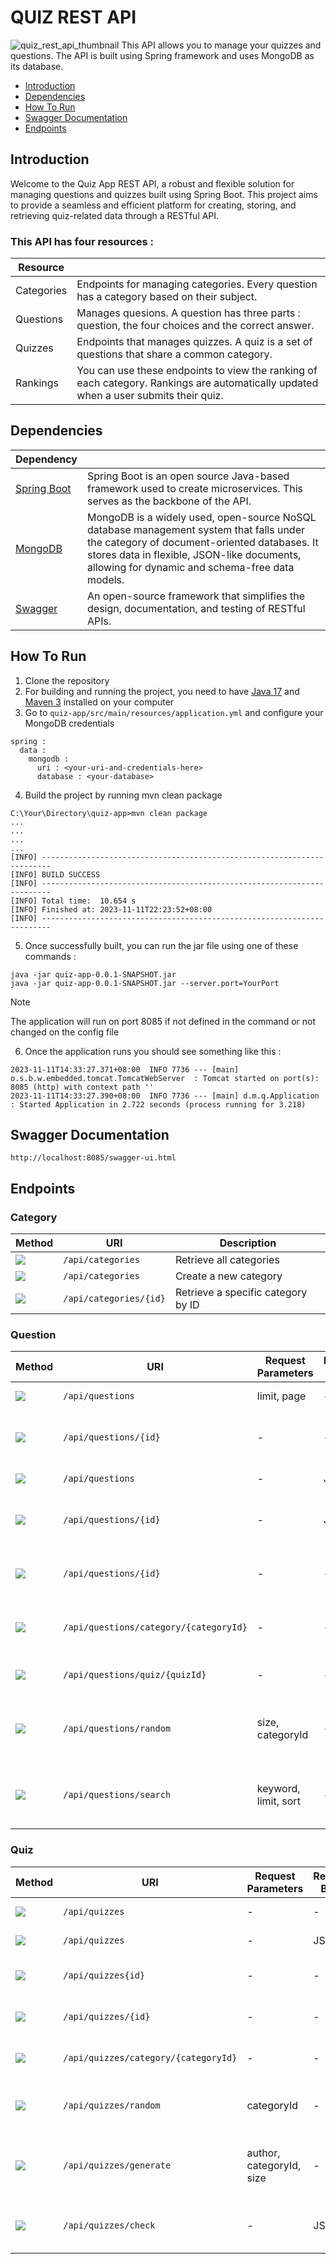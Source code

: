 # QUIZ REST API
![quiz_rest_api_thumbnail](https://github.com/mrkevr/quiz-app/assets/98044708/d95dd1f3-4010-4505-a3e6-8fb2e74f4035)
This API allows you to manage your quizzes and questions. The API is built using Spring framework and uses MongoDB as its database.

- [Introduction](#introduction)
- [Dependencies](#dependencies)
- [How To Run](#how-to-run)
- [Swagger Documentation](#swagger-documentation)
- [Endpoints](#endpoints)

## Introduction
Welcome to the Quiz App REST API, a robust and flexible solution for managing questions and quizzes built using Spring Boot. This project aims to provide a seamless and efficient platform for creating, storing, and retrieving quiz-related data through a RESTful API.
### This API has four resources :
| Resource | |
|---|---|
| Categories | Endpoints for managing categories. Every question has a category based on their subject. |
| Questions| Manages quesions. A question has three parts : question, the four choices and the correct answer. |
| Quizzes| Endpoints that manages quizzes. A quiz is a set of questions that share a common category. |
| Rankings| You can use these endpoints to view the ranking of each category. Rankings are automatically updated when a user submits their quiz. |

## Dependencies
| Dependency | |
| ------------- | ------------- |
| [Spring Boot](https://spring.io/projects/spring-boot) | Spring Boot is an open source Java-based framework used to create microservices. This serves as the backbone of the API. |
| [MongoDB](https://www.mongodb.com) | MongoDB is a widely used, open-source NoSQL database management system that falls under the category of document-oriented databases. It stores data in flexible, JSON-like documents, allowing for dynamic and schema-free data models. |
| [Swagger](https://swagger.io) | An open-source framework that simplifies the design, documentation, and testing of RESTful APIs. |

## How To Run
1. Clone the repository
2. For building and running the project, you need to have [Java 17](https://www.oracle.com/java/technologies/downloads/#java8](https://www.oracle.com/java/technologies/javase/jdk17-archive-downloads.html)) and [Maven 3](https://maven.apache.org/download.cgi) installed on your computer
3. Go to `quiz-app/src/main/resources/application.yml` and configure your MongoDB credentials
```
spring :
  data :
    mongodb :
      uri : <your-uri-and-credentials-here>
      database : <your-database>
```
4. Build the project by running mvn clean package
```
C:\Your\Directory\quiz-app>mvn clean package
...
...
...
...
[INFO] ------------------------------------------------------------------------
[INFO] BUILD SUCCESS
[INFO] ------------------------------------------------------------------------
[INFO] Total time:  10.654 s
[INFO] Finished at: 2023-11-11T22:23:52+08:00
[INFO] ------------------------------------------------------------------------
```
5. Once successfully built, you can run the jar file using one of these commands :
```
java -jar quiz-app-0.0.1-SNAPSHOT.jar 
java -jar quiz-app-0.0.1-SNAPSHOT.jar --server.port=YourPort
```
> [!NOTE]  
> The application will run on port 8085 if not defined in the command or not changed on the config file

6. Once the application runs you should see something like this :
```
2023-11-11T14:33:27.371+08:00  INFO 7736 --- [main] o.s.b.w.embedded.tomcat.TomcatWebServer  : Tomcat started on port(s): 8085 (http) with context path ''
2023-11-11T14:33:27.390+08:00  INFO 7736 --- [main] d.m.q.Application          : Started Application in 2.722 seconds (process running for 3.218)
```

## Swagger Documentation
```
http://localhost:8085/swagger-ui.html
```

## Endpoints
### Category
| Method | URI | Description |
| ------------- | ------------- | ------------- |
| [![](https://img.shields.io/badge/GET-blue?style=for-the-badge)](https://github.com/hamzamohdzubair/redant) | `/api/categories` | Retrieve all categories |
| [![](https://img.shields.io/badge/POST-green?style=for-the-badge)](https://github.com/hamzamohdzubair/redant) | `/api/categories` | Create a new category |
| [![](https://img.shields.io/badge/GET-blue?style=for-the-badge)](https://github.com/hamzamohdzubair/redant) | `/api/categories/{id}` | Retrieve a specific category by ID |

### Question
| Method | URI | Request Parameters | Request Body | Description |
| ------------- | ------------- | ------------- | ------------- | ------------- |
| [![](https://img.shields.io/badge/GET-blue?style=for-the-badge)](https://github.com/hamzamohdzubair/redant) | `/api/questions` | limit, page | - | Retrieve all questions |
| [![](https://img.shields.io/badge/GET-blue?style=for-the-badge)](https://github.com/hamzamohdzubair/redant) | `/api/questions/{id}` | - | - | Retrieve a specific question by ID |
| [![](https://img.shields.io/badge/POST-green?style=for-the-badge)](https://github.com/hamzamohdzubair/redant) | `/api/questions` | - | JSON | Create a question |
| [![](https://img.shields.io/badge/PUT-yellow?style=for-the-badge)](https://github.com/hamzamohdzubair/redant) | `/api/questions/{id}` | - | JSON | Update an existing question by ID |
| [![](https://img.shields.io/badge/DELETE-red?style=for-the-badge)](https://github.com/hamzamohdzubair/redant) | `/api/questions/{id}` | - | - | Delete an existing question by ID |
| [![](https://img.shields.io/badge/GET-blue?style=for-the-badge)](https://github.com/hamzamohdzubair/redant) | `/api/questions/category/{categoryId}` | - | - | Retrieve all questions by Category ID |
| [![](https://img.shields.io/badge/GET-blue?style=for-the-badge)](https://github.com/hamzamohdzubair/redant) | `/api/questions/quiz/{quizId}` | - | - | Retrieve all questions by Quiz ID |
| [![](https://img.shields.io/badge/GET-blue?style=for-the-badge)](https://github.com/hamzamohdzubair/redant) | `/api/questions/random` | size, categoryId | - | Retrieve random questions by Category ID |
| [![](https://img.shields.io/badge/GET-blue?style=for-the-badge)](https://github.com/hamzamohdzubair/redant) | `/api/questions/search` | keyword, limit, sort | - | Search questions using request parameners |

### Quiz
| Method | URI | Request Parameters | Request Body | Description |
| ------------- | ------------- | ------------- | ------------- | ------------- |
| [![](https://img.shields.io/badge/GET-blue?style=for-the-badge)](https://github.com/hamzamohdzubair/redant) | `/api/quizzes` | - | - | Retrieve all quizzes |
| [![](https://img.shields.io/badge/POST-green?style=for-the-badge)](https://github.com/hamzamohdzubair/redant) | `/api/quizzes` | - | JSON | Create a quiz |
| [![](https://img.shields.io/badge/GET-blue?style=for-the-badge)](https://github.com/hamzamohdzubair/redant) | `/api/quizzes{id}` | - | - | Retrieve a specific quiz by ID |
| [![](https://img.shields.io/badge/DELETE-red?style=for-the-badge)](https://github.com/hamzamohdzubair/redant) | `/api/quizzes/{id}` | - | - | Delete an existing quiz by ID |
| [![](https://img.shields.io/badge/GET-blue?style=for-the-badge)](https://github.com/hamzamohdzubair/redant) | `/api/quizzes/category/{categoryId}` | - | - | Retrieve all quizzes by Category ID |
| [![](https://img.shields.io/badge/GET-blue?style=for-the-badge)](https://github.com/hamzamohdzubair/redant) | `/api/quizzes/random` | categoryId | - | Retrieve a random question by Category ID |
| [![](https://img.shields.io/badge/POST-green?style=for-the-badge)](https://github.com/hamzamohdzubair/redant) | `/api/quizzes/generate` | author, categoryId, size | - | Generate a quiz by Category ID and item size |
| [![](https://img.shields.io/badge/POST-green?style=for-the-badge)](https://github.com/hamzamohdzubair/redant) | `/api/quizzes/check` | - | JSON | Get the result and update the rankings |




















